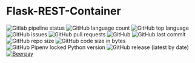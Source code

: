 Flask-REST-Container
====================


![Gitlab pipeline status](https://img.shields.io/gitlab/pipeline/onlinejudge95/Flask-REST-Container)
![GitHub language count](https://img.shields.io/github/languages/count/onlinejudge95/Flask-REST-Container)
![GitHub top language](https://img.shields.io/github/languages/top/onlinejudge95/Flask-REST-Container)
![GitHub issues](https://img.shields.io/github/issues-raw/onlinejudge95/Flask-REST-Container)
![GitHub pull requests](https://img.shields.io/github/issues-pr-raw/onlinejudge95/Flask-REST-Container)
![GitHub](https://img.shields.io/github/license/onlinejudge95/Flask-REST-Container)
![GitHub last commit](https://img.shields.io/github/last-commit/onlinejudge95/Flask-REST-Container)
![GitHub repo size](https://img.shields.io/github/repo-size/onlinejudge95/Flask-REST-Container)
![GitHub code size in bytes](https://img.shields.io/github/languages/code-size/onlinejudge95/Flask-REST-Container)
![GitHub Pipenv locked Python version](https://img.shields.io/github/pipenv/locked/python-version/onlinejudge95/Flask-REST-Container)
![GitHub release (latest by date)](https://img.shields.io/github/v/release/onlinejudge95/Flask-REST-Container)
[![Beerpay](https://beerpay.io/onlinejudge95/Flask-REST-Container/badge.svg)](https://beerpay.io/onlinejudge95/Flask-REST-Container)